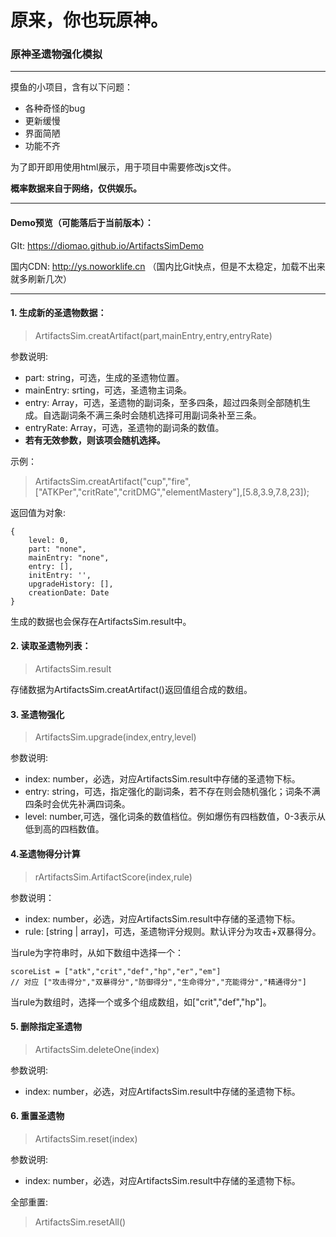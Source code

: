 # 原来，你也玩原神。

### 原神圣遗物强化模拟

---

摸鱼的小项目，含有以下问题：
- 各种奇怪的bug
- 更新缓慢
- 界面简陋
- 功能不齐

为了即开即用使用html展示，用于项目中需要修改js文件。

**概率数据来自于网络，仅供娱乐。**

---

#### Demo预览（可能落后于当前版本）：

GIt: https://diomao.github.io/ArtifactsSimDemo

国内CDN: http://ys.noworklife.cn （国内比Git快点，但是不太稳定，加载不出来就多刷新几次）

---

#### 1. 生成新的圣遗物数据：

> ArtifactsSim.creatArtifact(part,mainEntry,entry,entryRate)

参数说明:

- part: string，可选，生成的圣遗物位置。
- mainEntry: srting，可选，圣遗物主词条。
- entry: Array，可选，圣遗物的副词条，至多四条，超过四条则全部随机生成。自选副词条不满三条时会随机选择可用副词条补至三条。
- entryRate: Array，可选，圣遗物的副词条的数值。
- **若有无效参数，则该项会随机选择。**

示例：
> ArtifactsSim.creatArtifact("cup","fire",["ATKPer","critRate","critDMG","elementMastery"],[5.8,3.9,7.8,23]);

返回值为对象:

>   
    {
        level: 0,
        part: "none",
        mainEntry: "none",
        entry: [],
        initEntry: '',
        upgradeHistory: [],
        creationDate: Date
    }

生成的数据也会保存在ArtifactsSim.result中。

#### 2. 读取圣遗物列表：

> ArtifactsSim.result

存储数据为ArtifactsSim.creatArtifact()返回值组合成的数组。

####  3. 圣遗物强化

> ArtifactsSim.upgrade(index,entry,level)

参数说明:

- index: number，必选，对应ArtifactsSim.result中存储的圣遗物下标。
- entry: string，可选，指定强化的副词条，若不存在则会随机强化；词条不满四条时会优先补满四词条。
- level: number,可选，强化词条的数值档位。例如爆伤有四档数值，0-3表示从低到高的四档数值。

#### 4.圣遗物得分计算

> rArtifactsSim.ArtifactScore(index,rule)

参数说明：

- index: number，必选，对应ArtifactsSim.result中存储的圣遗物下标。
- rule: [string | array]，可选，圣遗物评分规则。默认评分为攻击+双暴得分。

当rule为字符串时，从如下数组中选择一个：
> 
    scoreList = ["atk","crit","def","hp","er","em"]
    // 对应 ["攻击得分","双暴得分","防御得分","生命得分","充能得分","精通得分"]

当rule为数组时，选择一个或多个组成数组，如["crit","def","hp"]。


#### 5. 删除指定圣遗物

> ArtifactsSim.deleteOne(index)

参数说明:

- index: number，必选，对应ArtifactsSim.result中存储的圣遗物下标。

#### 6. 重置圣遗物

> ArtifactsSim.reset(index)

参数说明:

- index: number，必选，对应ArtifactsSim.result中存储的圣遗物下标。

全部重置:

> ArtifactsSim.resetAll()
